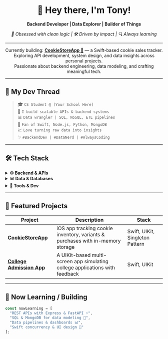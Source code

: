 <h1 align="center">👋 Hey there, I'm Tony!</h1>
<p align="center"><strong>Backend Developer | Data Explorer | Builder of Things</strong></p>

<p align="center">
  <em>🧠 Obsessed with clean logic | 🛠️ Driven by impact | 🔍 Always learning</em>
</p>

---

<p align="center">
   Currently building: <strong><a href="https://github.com/tezegolo/CookieStoreApp-">CookieStoreApp 🍪</a></strong> — a Swift-based cookie sales tracker.<br/>
   Exploring API development, system design, and data insights across personal projects.<br/>
   Passionate about backend engineering, data modeling, and crafting meaningful tech.
</p>

---

## 🧵 My Dev Thread

> 🎓 `CS Student @ [Your School Here]`  
> 🧰 `I build scalable APIs & backend systems`  
> 📊 `Data wrangler | SQL, NoSQL, ETL pipelines`  
> 🧪 `Fan of Swift, Node.js, Python, MongoDB`  
> 📈 `Love turning raw data into insights`  
> ✨ `#BackendDev | #DataNerd | #AlwaysCoding`

---

## 🛠️ Tech Stack

<details>
  <summary><strong>⚙️ Backend & APIs</strong></summary>
  <p>
    <img src="https://img.shields.io/badge/Node.js-339933?style=for-the-badge&logo=node.js&logoColor=white"/>
    <img src="https://img.shields.io/badge/Express-000000?style=for-the-badge&logo=express&logoColor=white"/>
    <img src="https://img.shields.io/badge/Swift-F05138?style=for-the-badge&logo=swift&logoColor=white"/>
    <img src="https://img.shields.io/badge/FastAPI-009688?style=for-the-badge&logo=fastapi&logoColor=white"/>
  </p>
</details>

<details>
  <summary><strong>📊 Data & Databases</strong></summary>
  <p>
    <img src="https://img.shields.io/badge/MySQL-00758F?style=for-the-badge&logo=mysql&logoColor=white"/>
    <img src="https://img.shields.io/badge/MongoDB-4EA94B?style=for-the-badge&logo=mongodb&logoColor=white"/>
    <img src="https://img.shields.io/badge/Pandas-150458?style=for-the-badge&logo=pandas&logoColor=white"/>
    <img src="https://img.shields.io/badge/Numpy-013243?style=for-the-badge&logo=numpy&logoColor=white"/>
  </p>
</details>

<details>
  <summary><strong>🧰 Tools & Dev</strong></summary>
  <p>
    <img src="https://img.shields.io/badge/Git-F05032?style=for-the-badge&logo=git&logoColor=white"/>
    <img src="https://img.shields.io/badge/GitHub-181717?style=for-the-badge&logo=github&logoColor=white"/>
    <img src="https://img.shields.io/badge/Xcode-147EFB?style=for-the-badge&logo=xcode&logoColor=white"/>
    <img src="https://img.shields.io/badge/Postman-FF6C37?style=for-the-badge&logo=postman&logoColor=white"/>
  </p>
</details>

---

## 📌 Featured Projects

| Project | Description | Stack |
|--------|-------------|-------|
| [**CookieStoreApp**](https://github.com/tezegolo/CookieStoreApp-) | iOS app tracking cookie inventory, variants & purchases with in-memory storage | Swift, UIKit, Singleton Pattern |
| [**College Admission App**](https://github.com/tezegolo/CollegeAdmissionApp) | A UIKit-based multi-screen app simulating college applications with feedback | Swift, UIKit |

---

## 🔭 Now Learning / Building

```js
const nowLearning = [
  "REST APIs with Express & FastAPI ⚡",
  "SQL & MongoDB for data modeling 💾",
  "Data pipelines & dashboards 📊",
  "Swift concurrency & UI design 🧁"
];
